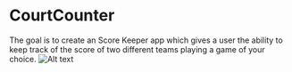 # CourtCounter
The goal is to create an Score Keeper app which gives a user the ability to keep track of the score of two different teams playing a game of your choice.
![Alt text](https://user-images.githubusercontent.com/19761838/34232612-cc1af740-e5e9-11e7-9bae-8355ed69f91c.png "Optional title")
